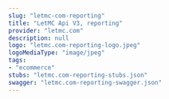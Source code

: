 ```yaml
---
slug: "letmc-com-reporting"
title: "LetMC Api V3, reporting"
provider: "letmc.com"
description: null
logo: "letmc.com-reporting-logo.jpeg"
logoMediaType: "image/jpeg"
tags:
- "ecommerce"
stubs: "letmc.com-reporting-stubs.json"
swagger: "letmc.com-reporting-swagger.json"
---
```

